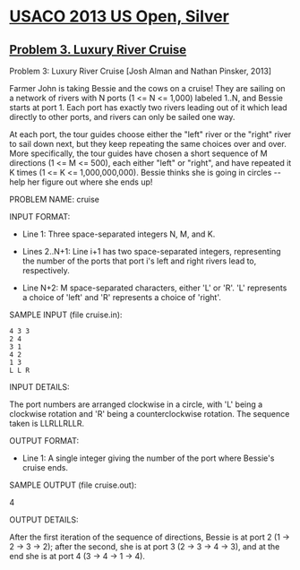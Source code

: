 # [USACO 2013 US Open, Silver](https://usaco.org/index.php?page=open13problems)

## [Problem 3. Luxury River Cruise](https://usaco.org/index.php?page=viewproblem2&cpid=284)

Problem 3: Luxury River Cruise [Josh Alman and Nathan Pinsker, 2013]

Farmer John is taking Bessie and the cows on a cruise! They are sailing on a
network of rivers with N ports (1 <= N <= 1,000) labeled 1..N, and Bessie
starts at port 1. Each port has exactly two rivers leading out of it which
lead directly to other ports, and rivers can only be sailed one way.

At each port, the tour guides choose either the "left" river or the "right"
river to sail down next, but they keep repeating the same choices over and
over. More specifically, the tour guides have chosen a short sequence of M
directions (1 <= M <= 500), each either "left" or "right", and have
repeated it K times (1 <= K <= 1,000,000,000). Bessie thinks she is going
in circles -- help her figure out where she ends up!

PROBLEM NAME: cruise

INPUT FORMAT:

* Line 1: Three space-separated integers N, M, and K.

* Lines 2..N+1: Line i+1 has two space-separated integers,
        representing the number of the ports that port i's left and
        right rivers lead to, respectively.

* Line N+2: M space-separated characters, either 'L' or 'R'. 'L'
        represents a choice of  'left' and 'R' represents a choice of
        'right'.

SAMPLE INPUT (file cruise.in):

```plaintext
4 3 3
2 4
3 1
4 2
1 3
L L R
```

INPUT DETAILS:

The port numbers are arranged clockwise in a circle, with 'L' being a
clockwise rotation and 'R' being a counterclockwise rotation. The sequence
taken is LLRLLRLLR.

OUTPUT FORMAT:

* Line 1: A single integer giving the number of the port where
        Bessie's cruise ends.

SAMPLE OUTPUT (file cruise.out):

4

OUTPUT DETAILS:

After the first iteration of the sequence of directions, Bessie is at port
2 (1 -> 2 -> 3 -> 2); after the second, she is at port 3 (2 -> 3 -> 4 ->
3), and at the end she is at port 4 (3 -> 4 -> 1 -> 4).
